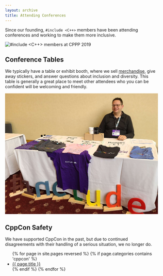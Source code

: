 ```yaml
---
layout: archive
title: Attending Conferences
---
```


Since our founding, `#include <C++>` members have been attending conferences and working to make them more inclusive.

![#include <C++> members at CPPP 2019](/images/cppp_2019.jpg)

## Conference Tables

We typically have a table or exhibit booth, where we sell <a class="page-link" href="/shop/">merchandise</a>, give away stickers, and answer questions about inclusion and diversity. This table is generally a great place to meet other attendees who you can be confident will be welcoming and friendly.

![Table at ACCU 2023](/images/table_at_accu_2023.jpg)

## CppCon Safety

We have supported CppCon in the past, but due to continued disagreements with their handling of a serious situation, we no longer do.

<ul>
  {% for page in site.pages reversed %}
    {% if page.categories contains 'cppcon' %}
        <li><a href="{{ page.url }}">{{ page.title }}</a></li>
    {% endif %}   <!-- resource-p -->
  {% endfor %}  <!-- page -->
</ul>
